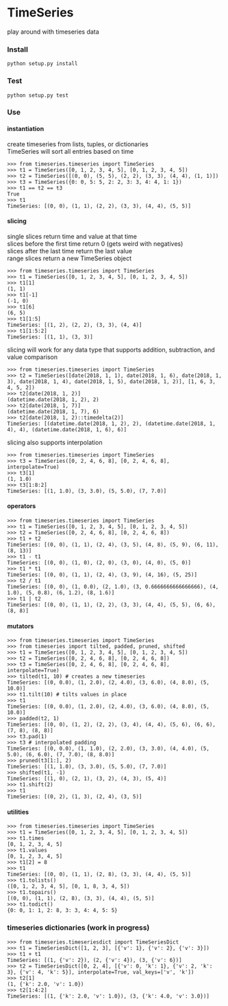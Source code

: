 # TimeSeries
play around with timeseries data

### Install  
```python setup.py install```  

### Test  
```python setup.py test```

### Use
#### instantiation
create timeseries from lists, tuples, or dictionaries  
TimeSeries will sort all entries based on time

```
>>> from timeseries.timeseries import TimeSeries
>>> t1 = TimeSeries([0, 1, 2, 3, 4, 5], [0, 1, 2, 3, 4, 5])
>>> t2 = TimeSeries([(0, 0), (5, 5), (2, 2), (3, 3), (4, 4), (1, 1)])
>>> t3 = TimeSeries({0: 0, 5: 5, 2: 2, 3: 3, 4: 4, 1: 1})
>>> t1 == t2 == t3
True
>>> t1
TimeSeries: [(0, 0), (1, 1), (2, 2), (3, 3), (4, 4), (5, 5)]
```


#### slicing
single slices return time and value at that time  
slices before the first time return 0  (gets weird with negatives)  
slices after the last time return the last value  
range slices return a new TimeSeries object

```
>>> from timeseries.timeseries import TimeSeries
>>> t1 = TimeSeries([0, 1, 2, 3, 4, 5], [0, 1, 2, 3, 4, 5])
>>> t1[1]
(1, 1)
>>> t1[-1]
(-1, 0)
>>> t1[6]
(6, 5)
>>> t1[1:5]
TimeSeries: [(1, 2), (2, 2), (3, 3), (4, 4)]
>>> t1[1:5:2]
TimeSeries: [(1, 1), (3, 3)]
```
slicing will work for any data type that supports addition, subtraction, and value comparison

```
>>> from timeseries.timeseries import TimeSeries
>>> t2 = TimeSeries([date(2018, 1, 1), date(2018, 1, 6), date(2018, 1, 3), date(2018, 1, 4), date(2018, 1, 5), date(2018, 1, 2)], [1, 6, 3, 4, 5, 2])
>>> t2[date(2018, 1, 2)]
(datetime.date(2018, 1, 2), 2)
>>> t2[date(2018, 1, 7)]
(datetime.date(2018, 1, 7), 6)
>>> t2[date(2018, 1, 2)::timedelta(2)]
TimeSeries: [(datetime.date(2018, 1, 2), 2), (datetime.date(2018, 1, 4), 4), (datetime.date(2018, 1, 6), 6)]
```

slicing also supports interpolation

```
>>> from timeseries.timeseries import TimeSeries
>>> t3 = TimeSeries([0, 2, 4, 6, 8], [0, 2, 4, 6, 8], interpolate=True)
>>> t3[1]
(1, 1.0)
>>> t3[1:8:2]
TimeSeries: [(1, 1.0), (3, 3.0), (5, 5.0), (7, 7.0)]
```

#### operators
```
>>> from timeseries.timeseries import TimeSeries
>>> t1 = TimeSeries([0, 1, 2, 3, 4, 5], [0, 1, 2, 3, 4, 5])
>>> t2 = TimeSeries([0, 2, 4, 6, 8], [0, 2, 4, 6, 8])
>>> t1 + t2
TimeSeries: [(0, 0), (1, 1), (2, 4), (3, 5), (4, 8), (5, 9), (6, 11), (8, 13)]
>>> t1 - t1
TimeSeries: [(0, 0), (1, 0), (2, 0), (3, 0), (4, 0), (5, 0)]
>>> t1 * t1
TimeSeries: [(0, 0), (1, 1), (2, 4), (3, 9), (4, 16), (5, 25)]
>>> t2 / t1
TimeSeries: [(0, 0), (1, 0.0), (2, 1.0), (3, 0.6666666666666666), (4, 1.0), (5, 0.8), (6, 1.2), (8, 1.6)]
>>> t1 | t2
TimeSeries: [(0, 0), (1, 1), (2, 2), (3, 3), (4, 4), (5, 5), (6, 6), (8, 8)]
```


#### mutators
```
>>> from timeseries.timeseries import TimeSeries
>>> from timeseries import tilted, padded, pruned, shifted
>>> t1 = TimeSeries([0, 1, 2, 3, 4, 5], [0, 1, 2, 3, 4, 5])
>>> t2 = TimeSeries([0, 2, 4, 6, 8], [0, 2, 4, 6, 8])
>>> t3 = TimeSeries([0, 2, 4, 6, 8], [0, 2, 4, 6, 8], interpolate=True)
>>> tilted(t1, 10) # creates a new timeseries
TimeSeries: [(0, 0.0), (1, 2.0), (2, 4.0), (3, 6.0), (4, 8.0), (5, 10.0)]
>>> t1.tilt(10) # tilts values in place
>>> t1
TimeSeries: [(0, 0.0), (1, 2.0), (2, 4.0), (3, 6.0), (4, 8.0), (5, 10.0)]
>>> padded(t2, 1)
TimeSeries: [(0, 0), (1, 2), (2, 2), (3, 4), (4, 4), (5, 6), (6, 6), (7, 8), (8, 8)]
>>> t3.pad(1)
>>> t3 # interpolated padding
TimeSeries: [(0, 0.0), (1, 1.0), (2, 2.0), (3, 3.0), (4, 4.0), (5, 5.0), (6, 6.0), (7, 7.0), (8, 8.0)]
>>> pruned(t3[1:], 2)
TimeSeries: [(1, 1.0), (3, 3.0), (5, 5.0), (7, 7.0)]
>>> shifted(t1, -1)
TimeSeries: [(1, 0), (2, 1), (3, 2), (4, 3), (5, 4)]
>>> t1.shift(2)
>>> t1
TimeSeries: [(0, 2), (1, 3), (2, 4), (3, 5)]
```

#### utilities
```
>>> from timeseries.timeseries import TimeSeries
>>> t1 = TimeSeries([0, 1, 2, 3, 4, 5], [0, 1, 2, 3, 4, 5])
>>> t1.times
[0, 1, 2, 3, 4, 5]
>>> t1.values
[0, 1, 2, 3, 4, 5]
>>> t1[2] = 8
>>> t1
TimeSeries: [(0, 0), (1, 1), (2, 8), (3, 3), (4, 4), (5, 5)]
>>> t1.tolists()
([0, 1, 2, 3, 4, 5], [0, 1, 8, 3, 4, 5])
>>> t1.topairs()
[(0, 0), (1, 1), (2, 8), (3, 3), (4, 4), (5, 5)]
>>> t1.todict()
{0: 0, 1: 1, 2: 8, 3: 3, 4: 4, 5: 5}
```


### timeseries dictionaries (work in progress)
```
>>> from timeseries.timeseriesdict import TimeSeriesDict
>>> t1 = TimeSeriesDict([1, 2, 3], [{'v': 1}, {'v': 2}, {'v': 3}])
>>> t1 + t1
TimeSeries: [(1, {'v': 2}), (2, {'v': 4}), (3, {'v': 6})]
>>> t2 = TimeSeriesDict([0, 2, 4], [{'v': 0, 'k': 1}, {'v': 2, 'k': 3}, {'v': 4, 'k': 5}], interpolate=True, val_keys=['v', 'k'])
>>> t2[1]
(1, {'k': 2.0, 'v': 1.0})
>>> t2[1:4:2]
TimeSeries: [(1, {'k': 2.0, 'v': 1.0}), (3, {'k': 4.0, 'v': 3.0})]
```
